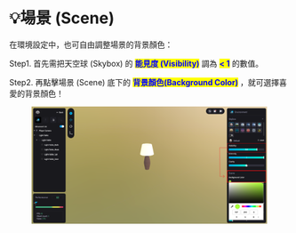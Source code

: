 # 💡場景 (Scene)

在環境設定中，也可自由調整場景的背景顏色：

Step1. 首先需把天空球 (Skybox) 的 <mark style="color:blue;">**能見度 (Visibility)**</mark> 調為 <mark style="color:blue;">**< 1**</mark> 的數值。

Step2. 再點擊場景 (Scene) 底下的 <mark style="color:blue;">**背景顏色(Background Color)**</mark> ，就可選擇喜愛的背景顏色！

<figure><img src="../../../.gitbook/assets/Frame 143 (1).png" alt=""><figcaption></figcaption></figure>
